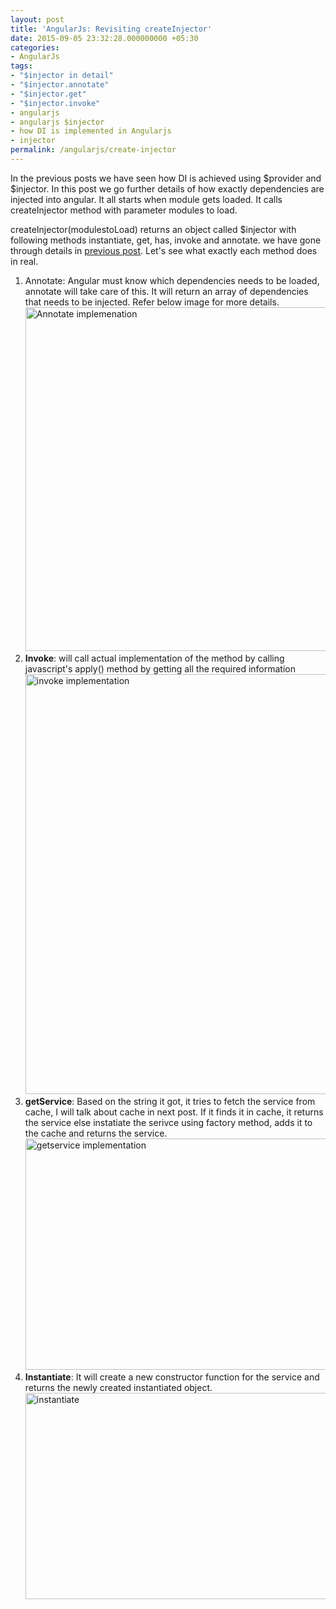```yaml
---
layout: post
title: 'AngularJs: Revisiting createInjector'
date: 2015-09-05 23:32:28.000000000 +05:30
categories:
- AngularJs
tags:
- "$injector in detail"
- "$injector.annotate"
- "$injector.get"
- "$injector.invoke"
- angularjs
- angularjs $injector
- how DI is implemented in Angularjs
- injector
permalink: /angularjs/create-injector
---
```


In the previous posts we have seen how DI is achieved using $provider and $injector. In this post we go further details of how exactly dependencies are injected into angular. It all starts when module gets loaded. It calls createInjector method with parameter modules to load.

createInjector(modulestoLoad) returns an object called $injector with following methods instantiate, get, has, invoke and annotate. we have gone through details in <a href="https://techanand.wordpress.com/2015/09/01/angularjs-notes-understand-di-injector/">previous post</a>. Let's see what exactly each method does in real.
<ol>
	<li>Annotate: Angular must know which dependencies needs to be loaded, annotate will take care of this. It will return an array of dependencies that needs to be injected. Refer below image for more details.<a href="https://techanand.files.wordpress.com/2015/09/annotate.jpg" target="_blank"><img class="aligncenter wp-image-497 size-full" src="https://techanand.files.wordpress.com/2015/09/annotate.jpg" alt="Annotate implemenation" width="915" height="550" /></a></li>
	<li><strong>Invoke</strong>: will call actual implementation of the method by calling javascript's apply() method by getting all the required information<a href="https://techanand.files.wordpress.com/2015/09/invoke.jpg" target="_blank"><img class="aligncenter wp-image-498 size-full" src="https://techanand.files.wordpress.com/2015/09/invoke.jpg" alt="invoke implementation" width="923" height="672" /></a></li>
	<li><strong>getService</strong>: Based on the string it got, it tries to fetch the service from cache, I will talk about cache in next post. If it finds it in cache, it returns the service else instatiate the serivce using factory method, adds it to the cache and returns the service.<a href="https://techanand.files.wordpress.com/2015/09/getservice.jpg" target="_blank"><img class="aligncenter wp-image-499 size-full" src="https://techanand.files.wordpress.com/2015/09/getservice.jpg" alt="getservice implementation" width="864" height="370" /></a></li>
	<li><strong>Instantiate</strong>: It will create a new constructor function for the service and returns the newly created instantiated object.<a href="https://techanand.files.wordpress.com/2015/09/instantiate.jpg" target="_blank"><img class="aligncenter wp-image-500 size-full" src="https://techanand.files.wordpress.com/2015/09/instantiate.jpg" alt="instantiate" width="949" height="330" /></a></li>
</ol>